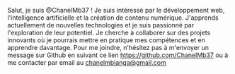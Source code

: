 
Salut, je suis @ChanelMb37 ! 
Je suis intéressé par le développement web, l'intelligence artificielle et la création de contenu numérique. 
J'apprends actuellement de nouvelles technologies et je suis passionné par l'exploration de leur potentiel. 
Je cherche à collaborer sur des projets innovants où je pourrais mettre en pratique mes compétences et en apprendre davantage. 
Pour me joindre, n'hésitez pas à m'envoyer un message sur Github en suivant ce lien https://github.com/ChanelMb37 ou à me contacter par email au chanelmbianga@gmail.com
